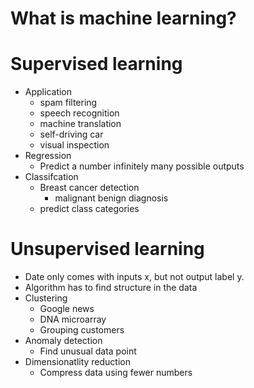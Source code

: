 
# What is machine learning?

# Supervised learning

- Application
	- spam filtering
	- speech recognition
	- machine translation
	- self-driving car 
	- visual inspection
- Regression
	- Predict a number infinitely many possible outputs
- Classifcation
	- Breast cancer detection
		- malignant  benign diagnosis
	- predict class categories
# Unsupervised learning

- Date only comes with inputs x, but not output label y.
- Algorithm has to find structure in the data
- Clustering
	- Google news
	- DNA microarray
	- Grouping customers
- Anomaly detection
	- Find unusual data point
- Dimensionatlity reduction
	- Compress data using fewer numbers
